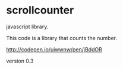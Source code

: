 # scrollcounter
javascript library.

This code is a library that counts the number.


http://codepen.io/uiwwnw/pen/jBddOR


version 0.3